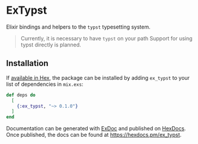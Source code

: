 # ExTypst

Elixir bindings and helpers to the `typst` typesetting system.

> Currently, it is necessary to have `typst` on your path
> Support for using typst directly is planned.

## Installation

If [available in Hex](https://hex.pm/docs/publish), the package can be installed
by adding `ex_typst` to your list of dependencies in `mix.exs`:

```elixir
def deps do
  [
    {:ex_typst, "~> 0.1.0"}
  ]
end
```

Documentation can be generated with [ExDoc](https://github.com/elixir-lang/ex_doc)
and published on [HexDocs](https://hexdocs.pm). Once published, the docs can
be found at <https://hexdocs.pm/ex_typst>.

